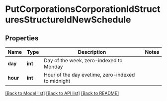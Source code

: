 # PutCorporationsCorporationIdStructuresStructureIdNewSchedule

## Properties
Name | Type | Description | Notes
------------ | ------------- | ------------- | -------------
**day** | **int** | Day of the week, zero-indexed to Monday | 
**hour** | **int** | Hour of the day evetime, zero-indexed to midnight | 

[[Back to Model list]](../README.md#documentation-for-models) [[Back to API list]](../README.md#documentation-for-api-endpoints) [[Back to README]](../README.md)


